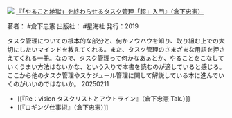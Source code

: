 ![](https://gyazo.com/00218fd617038969611b85485aba9876.jpg)
[『「やること地獄」を終わらせるタスク管理「超」入門』（倉下忠憲）](https://amzn.to/3EKzGH2)

著者： #倉下忠憲 
出版社： #星海社 
発行：2019

タスク管理についての根本的な部分と、何かノウハウを知り、取り組む上での大切にしたいマインドを教えてくれる。また、タスク管理のさまざまな用語を押さえてくれる一冊。なので、タスク管理って何かなあぁとか、やることをこなしていくうまい方法はないかな、という入りで本書を読むのが適していると感じる。
ここから他のタスク管理やスケジュール管理に関して解説している本に進んでいくのがいいのではないか。
20250211

- [[『Re：vision タスクリストとアウトライン』（倉下忠憲 Tak.）]]
- [[『ロギング仕事術』（倉下忠憲）]]